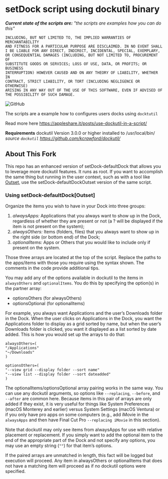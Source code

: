 # setDock script using dockutil binary

_**Current state of the scripts are:** "the scripts are examples how you can do this"_

```THE SCRIPTS ARE PROVIDED "AS IS" AND ANY EXPRESS OR IMPLIED WARRANTIES, 
INCLUDING, BUT NOT LIMITED TO, THE IMPLIED WARRANTIES OF MERCHANTABILITY 
AND FITNESS FOR A PARTICULAR PURPOSE ARE DISCLAIMED. IN NO EVENT SHALL 
I BE LIABLE FOR ANY DIRECT, INDIRECT, INCIDENTAL, SPECIAL, EXEMPLARY, 
OR CONSEQUENTIAL DAMAGES (INCLUDING, BUT NOT LIMITED TO, PROCUREMENT OF 
SUBSTITUTE GOODS OR SERVICES; LOSS OF USE, DATA, OR PROFITS; OR BUSINESS 
INTERRUPTION) HOWEVER CAUSED AND ON ANY THEORY OF LIABILITY, WHETHER IN 
CONTRACT, STRICT LIABILITY, OR TORT (INCLUDING NEGLIGENCE OR OTHERWISE) 
ARISING IN ANY WAY OUT OF THE USE OF THIS SOFTWARE, EVEN IF ADVISED OF 
THE POSSIBILITY OF SUCH DAMAGE.
```
![GitHub](https://img.shields.io/github/license/mvdbent/MSP-example-Scripts)

The scripts are a example how to configures users docks using `docktutil`

Read more here https://appleshare.it/posts/use-dockutil-in-a-script/

**Requirements**
dockutil Version 3.0.0 or higher installed to /usr/local/bin/
_source `dockutil` https://github.com/kcrawford/dockutil/_

## About This Fork
This repo has an enhanced version of setDock-defaultDock that allows you to leverage more dockutil features. It runs as root. If you want to accomplish the same thing but running in the user context, such as with a tool like [Outset](https://github.com/chilcote/outset), use the setDock-defaultDockOutset version of the same script.

### Using setDock-defaultDock[Outset]
Organize the items you wish to have in your Dock into three groups:
1. _alwaysApps:_ Applications that you always want to show up in the Dock, regardless of whether they are present or not (a ? will be displayed if the item is not present on the system);
2. _alwaysOthers:_ Items (folders, files) that you always want to show up in the right side (or bottom end) of the Dock;
3. _optionalItems:_ Apps or Others that you would like to include only if present on the system.

Those three arrays are located at the top of the script. Replace the paths to the apps/items with those you require using the syntax shown. The comments in the code provide additional tips.

You may add any of the options available in dockutil to the items in `alwaysOthers` and `optionalItems`. You do this by specifying the option(s) in the partner array:
- optionsOthers (for alwaysOthers)
- optionsOptional (for optionalItems)

For example, you always want Applications and the user’s Downloads folder in the Dock. When the user clicks on Applications in the Dock, you want the Applications folder to display as a grid sorted by name, but when the user’s Downloads folder is clicked, you want it displayed as a list sorted by date added. This is how you would set up the arrays to do that:
```
alwaysOthers=(
"/Applications"
"~/Downloads"
)

optionsOthers=(
"--view grid --display folder --sort name"
"--view list --display folder --sort dateadded"
)
```

The optionalItems/optionsOptional array pairing works in the same way. You can use any dockutil arguments, so options like `--replacing`, `--before`, and `--after` are common here. Because items in this pair of arrays are only added if they exist, it is very useful for things like System Preferences (macOS Monterey and earlier) versus System Settings (macOS Ventura) or if you only have pro apps on some computers (e.g., add iMovie in the `alwaysApps` and then have Final Cut Pro `--replacing iMovie` in this section).

Note that dockutil may only see items from alwaysApps for use with relative placement or replacement. If you simply want to add the optional item to the end of the appropriate part of the Dock and not specify any options, you may use an empty string (`""`) for that item’s options.

If the paired arrays are unmatched in length, this fact will be logged but execution will proceed. Any item in alwaysOthers or optionalItems that does not have a matching item will proceed as if no dockutil options were specified.